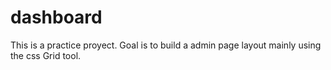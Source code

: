 # dashboard

This is a practice proyect.
Goal is to build a admin page layout mainly using the css Grid tool.
